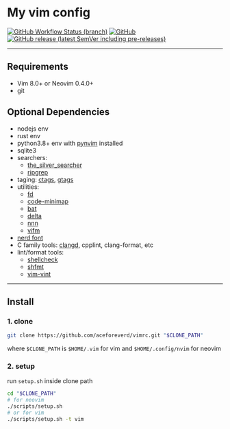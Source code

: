 # My vim config

[![GitHub Workflow Status (branch)](https://img.shields.io/github/workflow/status/aceforeverd/vimrc/CI/master?style=flat-square)](https://github.com/aceforeverd/vimrc/actions/workflows/ci.yml)
[![GitHub](https://img.shields.io/github/license/aceforeverd/vimrc?style=flat-square)](https://github.com/aceforeverd/vimrc/blob/master/LICENSE)
[![GitHub release (latest SemVer including pre-releases)](https://img.shields.io/github/v/release/aceforeverd/vimrc?include_prereleases&style=flat-square)](https://github.com/aceforeverd/vimrc/releases)

---

## Requirements

+ Vim 8.0+ or Neovim 0.4.0+
+ git

## Optional Dependencies

+ nodejs env
+ rust env
+ python3.8+ env with [pynvim](https://github.com/neovim/pynvim) installed
+ sqlite3
+ searchers:
  - [the_silver_searcher](https://github.com/ggreer/the_silver_searcher)
  - [ripgrep](https://github.com/BurntSushi/ripgrep)
+ taging: [ctags](https://github.com/universal-ctags/ctags), [gtags](https://www.gnu.org/software/global/)
+ utilities:
  - [fd](https://github.com/sharkdp/fd)
  - [code-minimap](https://github.com/wfxr/code-minimap)
  - [bat](https://github.com/sharkdp/bat)
  - [delta](https://github.com/dandavison/delta)
  - [nnn](https://github.com/jarun/nnn)
  - [vifm](https://vifm.info/)
+ [nerd font](https://github.com/ryanoasis/nerd-fonts)
+ C family tools: [clangd](https://clangd.llvm.org/), cpplint, clang-format, etc
+ lint/format tools:
  - [shellcheck](https://github.com/koalaman/shellcheck)
  - [shfmt](https://github.com/mvdan/sh)
  - [vim-vint](https://github.com/Vimjas/vint)

---

## Install

### 1. clone

```bash
git clone https://github.com/aceforeverd/vimrc.git "$CLONE_PATH"
```

where `$CLONE_PATH` is `$HOME/.vim` for vim and `$HOME/.config/nvim` for neovim

### 2. setup

run `setup.sh` inside clone path

```bash
cd "$CLONE_PATH"
# for neovim
./scripts/setup.sh
# or for vim
./scripts/setup.sh -t vim
```
